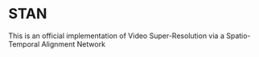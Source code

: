 # STAN
This is an official implementation of Video Super-Resolution via a Spatio-Temporal Alignment Network
